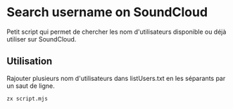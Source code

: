 # Search username on SoundCloud

Petit script qui permet de chercher les nom d'utilisateurs disponible ou déjà utiliser sur SoundCloud.

## Utilisation

Rajouter plusieurs nom d'utilisateurs dans listUsers.txt en les séparants par un saut de ligne.

```shell
zx script.mjs
```
